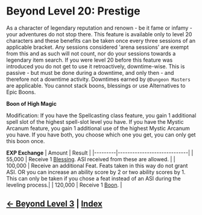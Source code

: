 # Beyond Level 20: Prestige

As a character of legendary reputation and renown - be it fame or infamy - your adventures do not stop there. This feature is available only to level 20 characters and these benefits can be taken once every three sessions of an applicable bracket. Any sessions considered 'arena sessions' are exempt from this and as such will not count, nor do your sessions towards a legendary item search. If you were level 20 before this feature was introduced you do not get to use it retroactively, downtime-wise. This is passive - but must be done during a downtime, and only then - and therefore not a downtime activity. Downtimes earned by `@Dungeon Masters` are applicable. You cannot stack boons, blessings or use Alternatives to Epic Boons.

**Boon of High Magic**

Modification: If you have the Spellcasting class feature, you gain 1 additional spell slot of the highest spell-slot level you have. If you have the Mystic Arcanum feature, you gain 1 additional use of the highest Mystic Arcanum you have. If you have both, you choose which one you get, you can only get this boon once.

**EXP Exchange**
| Amount  | Result                      |
|---------|-----------------------------|
| 55,000  | Receive 1 [Blessing](blessings.md). ASI received from these are allowed.          |
| 100,000 | Receive an additional Feat. Feats taken in this way do not grant ASI. OR you can increase an ability score by 2 or two ability scores by 1. This can only be taken if you chose a feat instead of an ASI during the leveling process.|
| 120,000 | Receive 1 [Boon](boons.md).             |

## [← Beyond Level 3](4_beyond_level_3.md) | [Index](0_creation_index.md)